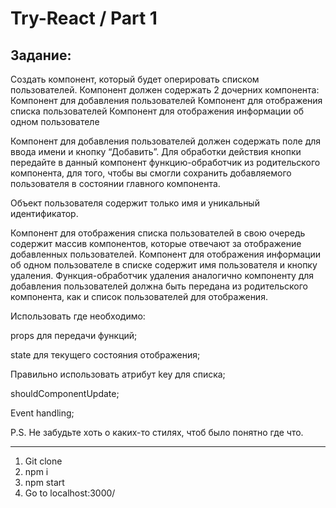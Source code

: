 # Try-React / Part 1

## Задание:

Создать компонент, который будет оперировать списком пользователей. Компонент должен содержать 2 дочерних компонента: Компонент для добавления пользователей Компонент для отображения списка пользователей Компонент для отображения информации об одном пользователе

Компонент для добавления пользователей должен содержать поле для ввода имени и кнопку “Добавить”. Для обработки действия кнопки передайте в данный компонент функцию-обработчик из родительского компонента, для того, чтобы вы смогли сохранить добавляемого пользователя в состоянии главного компонента.

Объект пользователя содержит только имя и уникальный идентификатор.

Компонент для отображения списка пользователей в свою очередь содержит массив компонентов, которые отвечают за отображение добавленных пользователей. Компонент для отображения информации об одном пользователе в списке содержит имя пользователя и кнопку удаления. Функция-обработчик удаления аналогично компоненту для добавления пользователей должна быть передана из родительского компонента, как и список пользователей для отображения.

Использовать где необходимо:

props для передачи функций;

state для текущего состояния отображения;

Правильно использовать атрибут key для списка;

shouldComponentUpdate;

Event handling;

P.S. Не забудьте хоть о каких-то стилях, чтоб было понятно где что.

---   

1. Git clone
2. npm i
3. npm start
4. Go to localhost:3000/

